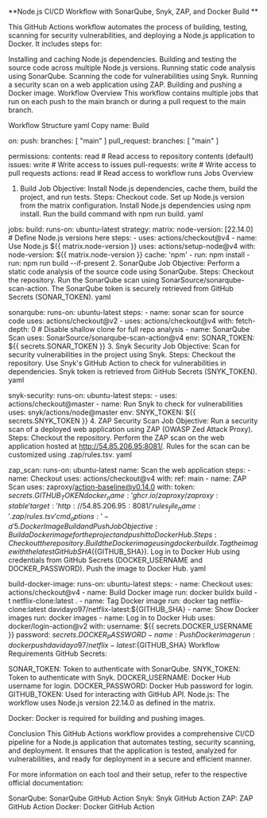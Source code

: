 **Node.js CI/CD Workflow with SonarQube, Snyk, ZAP, and Docker Build
**

This GitHub Actions workflow automates the process of building, testing, scanning for security vulnerabilities, and deploying a Node.js application to Docker. It includes steps for:

Installing and caching Node.js dependencies.
Building and testing the source code across multiple Node.js versions.
Running static code analysis using SonarQube.
Scanning the code for vulnerabilities using Snyk.
Running a security scan on a web application using ZAP.
Building and pushing a Docker image.
Workflow Overview
This workflow contains multiple jobs that run on each push to the main branch or during a pull request to the main branch.

Workflow Structure
yaml
Copy
name: Build

on:
  push:
    branches: [ "main" ]
  pull_request:
    branches: [ "main" ]

permissions:
  contents: read         # Read access to repository contents (default)
  issues: write           # Write access to issues
  pull-requests: write    # Write access to pull requests
  actions: read           # Read access to workflow runs
Jobs Overview
1. Build Job
Objective: Install Node.js dependencies, cache them, build the project, and run tests.
Steps:
Checkout code.
Set up Node.js version from the matrix configuration.
Install Node.js dependencies using npm install.
Run the build command with npm run build.
yaml

jobs:
  build:
    runs-on: ubuntu-latest
    strategy:
      matrix:
        node-version: [22.14.0]  # Define Node.js versions here
    steps:
    - uses: actions/checkout@v4
    - name: Use Node.js ${{ matrix.node-version }}
      uses: actions/setup-node@v4
      with:
        node-version: ${{ matrix.node-version }}
        cache: 'npm'
    - run: npm install
    - run: npm run build --if-present
2. SonarQube Job
Objective: Perform a static code analysis of the source code using SonarQube.
Steps:
Checkout the repository.
Run the SonarQube scan using SonarSource/sonarqube-scan-action.
The SonarQube token is securely retrieved from GitHub Secrets (SONAR_TOKEN).
yaml

  sonarqube:
    runs-on: ubuntu-latest
    steps:
    - name: sonar scan for source code
      uses: actions/checkout@v2
    - uses: actions/checkout@v4
      with:
        fetch-depth: 0  # Disable shallow clone for full repo analysis
    - name: SonarQube Scan
      uses: SonarSource/sonarqube-scan-action@v4
      env:
        SONAR_TOKEN: ${{ secrets.SONAR_TOKEN }}
3. Snyk Security Job
Objective: Scan for security vulnerabilities in the project using Snyk.
Steps:
Checkout the repository.
Use Snyk's GitHub Action to check for vulnerabilities in dependencies.
Snyk token is retrieved from GitHub Secrets (SNYK_TOKEN).
yaml

  snyk-security:
    runs-on: ubuntu-latest
    steps:
      - uses: actions/checkout@master
      - name: Run Snyk to check for vulnerabilities
        uses: snyk/actions/node@master
        env:
          SNYK_TOKEN: ${{ secrets.SNYK_TOKEN }}
4. ZAP Security Scan Job
Objective: Run a security scan of a deployed web application using ZAP (OWASP Zed Attack Proxy).
Steps:
Checkout the repository.
Perform the ZAP scan on the web application hosted at http://54.85.206.95:8081/.
Rules for the scan can be customized using .zap/rules.tsv.
yaml

  zap_scan:
    runs-on: ubuntu-latest
    name: Scan the web application
    steps:
      - name: Checkout
        uses: actions/checkout@v4
        with:
          ref: main
      - name: ZAP Scan
        uses: zaproxy/action-baseline@v0.14.0
        with:
          token: ${{ secrets.GITHUB_TOKEN }}
          docker_name: 'ghcr.io/zaproxy/zaproxy:stable'
          target: 'http://54.85.206.95:8081/'
          rules_file_name: '.zap/rules.tsv'
          cmd_options: '-a'
5. Docker Image Build and Push Job
Objective: Build a Docker image for the project and push it to Docker Hub.
Steps:
Checkout the repository.
Build the Docker image using docker buildx.
Tag the image with the latest GitHub SHA (${GITHUB_SHA}).
Log in to Docker Hub using credentials from GitHub Secrets (DOCKER_USERNAME and DOCKER_PASSWORD).
Push the image to Docker Hub.
yaml

  build-docker-image:
    runs-on: ubuntu-latest
    steps:
      - name: Checkout
        uses: actions/checkout@v4
      - name: Build Docker image
        run: docker buildx build -t netflix-clone:latest .
      - name: Tag Docker image
        run: docker tag netflix-clone:latest davidayo97/netflix-latest:${GITHUB_SHA}
      - name: Show Docker images
        run: docker images
      - name: Log in to Docker Hub
        uses: docker/login-action@v2
        with:
          username: ${{ secrets.DOCKER_USERNAME }}
          password: ${{ secrets.DOCKER_PASSWORD }}
      - name: Push Docker image
        run: docker push davidayo97/netflix-latest:${GITHUB_SHA}
Workflow Requirements
GitHub Secrets:

SONAR_TOKEN: Token to authenticate with SonarQube.
SNYK_TOKEN: Token to authenticate with Snyk.
DOCKER_USERNAME: Docker Hub username for login.
DOCKER_PASSWORD: Docker Hub password for login.
GITHUB_TOKEN: Used for interacting with GitHub API.
Node.js: The workflow uses Node.js version 22.14.0 as defined in the matrix.

Docker: Docker is required for building and pushing images.

Conclusion
This GitHub Actions workflow provides a comprehensive CI/CD pipeline for a Node.js application that automates testing, security scanning, and deployment. It ensures that the application is tested, analyzed for vulnerabilities, and ready for deployment in a secure and efficient manner.

For more information on each tool and their setup, refer to the respective official documentation:

SonarQube: SonarQube GitHub Action
Snyk: Snyk GitHub Action
ZAP: ZAP GitHub Action
Docker: Docker GitHub Action
